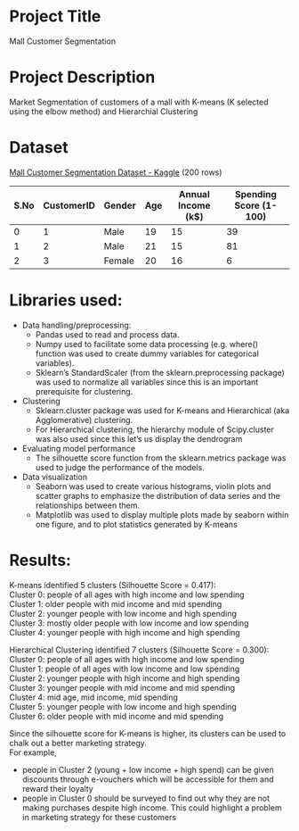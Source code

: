# Project Title
Mall Customer Segmentation

# Project Description
Market Segmentation of customers of a mall with K-means (K selected using the elbow method) and Hierarchial Clustering

# Dataset
[Mall Customer Segmentation Dataset - Kaggle](https://www.kaggle.com/vjchoudhary7/customer-segmentation-tutorial-in-python) (200 rows)

 S.No |CustomerID  |Gender|  Age| Annual Income (k$)|  Spending Score (1-100)
------|------------|------|-----|-------------------|------------------------
0     |         1  |  Male|   19|                 15|                      39
1     |         2  |  Male|   21|                 15|                      81
2     |         3  |Female|   20|                 16|                       6

# Libraries used:
* Data handling/preprocessing:
  * Pandas used to read and process data. 
  * Numpy used to facilitate some data processing (e.g. where() function was used to create dummy variables for categorical variables).
  * Sklearn’s StandardScaler (from the sklearn.preprocessing package) was used to normalize all variables since this is an important prerequisite for clustering.
* Clustering
  * Sklearn.cluster package was used for K-means and Hierarchical (aka Agglomerative) clustering.
  * For Hierarchical clustering, the hierarchy module of Scipy.cluster was also used since this let’s us display the dendrogram
* Evaluating model performance
  * The silhouette score function from the sklearn.metrics package was used to judge the performance of the models.
* Data visualization
  * Seaborn was used to create various histograms, violin plots and scatter graphs to emphasize the distribution of data series and the relationships between them.
  * Matplotlib was used to display multiple plots made by seaborn within one figure, and to plot statistics generated by K-means

# Results:
K-means identified 5 clusters (Silhouette Score = 0.417):  
Cluster 0: people of all ages with high income and low spending  
Cluster 1: older people with mid income and mid spending  
Cluster 2: younger people with low income and high spending  
Cluster 3: mostly older people with low income and low spending  
Cluster 4: younger people with high income and high spending  
  
Hierarchical Clustering identified 7 clusters (Silhouette Score = 0.300):  
Cluster 0: people of all ages with high income and low spending  
Cluster 1: people of all ages with low income and low spending  
Cluster 2: younger people with high income and high spending  
Cluster 3: younger people with mid income and mid spending  
Cluster 4: mid age, mid income, mid spending  
Cluster 5: younger people with low income and high spending  
Cluster 6: older people with mid income and mid spending  
  
Since the silhouette score for K-means is higher, its clusters can be used to chalk out a better marketing strategy.   
For example,
* people in Cluster 2 (young + low income + high spend) can be given discounts through e-vouchers which will be accessible for them and reward their loyalty
* people in Cluster 0 should be surveyed to find out why they are not making purchases despite high income. This could highlight a problem in marketing strategy for these customers
